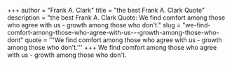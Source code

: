 +++
author = "Frank A. Clark"
title = "the best Frank A. Clark Quote"
description = "the best Frank A. Clark Quote: We find comfort among those who agree with us - growth among those who don't."
slug = "we-find-comfort-among-those-who-agree-with-us---growth-among-those-who-dont"
quote = '''We find comfort among those who agree with us - growth among those who don't.'''
+++
We find comfort among those who agree with us - growth among those who don't.
